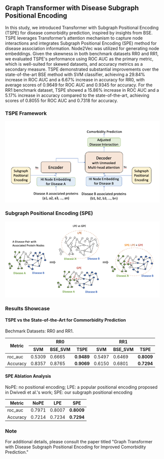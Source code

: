 ## Graph Transformer with Disease Subgraph Positional Encoding
In this study, we introduced Transformer with Subgraph Positional Encoding (TSPE) for disease comorbidity prediction, inspired by insights from BSE. TSPE leverages Transformer’s attention mechanism to capture node interactions and integrates Subgraph Positional Encoding (SPE) method for disease association information. Node2Vec was utilized for generating node embeddings. Given the skewness in both benchmark datasets RR0 and RR1, we evaluated TSPE's performance using ROC AUC as the primary metric, which is well-suited for skewed datasets, and accuracy metrics as a secondary measure. TSPE demonstrated substantial improvements over the state-of-the-art BSE method with SVM classifier, achieving a 29.84% increase in ROC AUC and a 6.67% increase in accuracy for RR0, with average scores of 0.9649 for ROC AUC and 0.9345 for accuracy. For the RR1 benchmark dataset, TSPE showed a 15.86% increase in ROC AUC and a 5.17% increase in accuracy compared to the state-of-the-art, achieving scores of 0.8055 for ROC AUC and 0.7318 for accuracy.

### TSPE Framework
![fig1](https://github.com/xihan-qin/Graph_Transformer_with_Disease_Subgraph_Positional_Encoding/blob/main/figs/TSPE_framework.png)

### Subgraph Positional Encoding (SPE)
![fig2](https://github.com/xihan-qin/Graph_Transformer_with_Disease_Subgraph_Positional_Encoding/blob/main/figs/SPE.png)

### Results Showcase
#### TSPE vs the State-of-the-Art for Commorbidity Prediction
Bechmark Datasets: RR0 and RR1.
<table>
<thead>
  <tr>
    <th rowspan="2">Metric</th>
    <th colspan="3">RR0</th>
    <th colspan="3">RR1</th>
  </tr>
  <tr>
    <th>SVM</th>
    <th>BSE_SVM</th>
    <th>TSPE</th>
    <th>SVM</th>
    <th>BSE_SVM</th>
    <th>TSPE</th>
  </tr>
</thead>
<tbody>
  <tr>
    <td>roc_auc</td>
    <td>0.5309</td>
    <td>0.6665</td>
    <td><strong>0.9489</strong></td>
    <td>0.5497</td>
    <td>0.6469</td>
    <td><strong>0.8009</strong></td>    
  </tr>
  <tr>
    <td>Accuracy</td>
    <td>0.8357</td>
    <td>0.8765</td>
    <td><strong>0.9069</strong></td>
    <td>0.6150</td>
    <td>0.6801</td>
    <td><strong>0.7294</strong></td>              
  </tr>
</tbody>
</table>

#### SPE Ablation Analysis
NoPE: no positional encoding; LPE: a popular positional encoding proposed in Dwivedi et al.'s work; SPE: our subgraph positional encoding
<table>
<thead>
  <tr>
    <th >Metric</th>
    <th >NoPE</th>
    <th >LPE</th>
    <th >SPE</th>
  </tr>
</thead>
<tbody>
  <tr>
    <td>roc_auc</td>
    <td>0.7971</td>
    <td>0.8007</td>
    <td><strong>0.8009</strong></td>
  </tr>
  <tr>
    <td>Accuracy</td>
    <td>0.7214</td>
    <td>0.7234</td>
    <td><strong>0.7294</strong></td>            
  </tr>
</tbody>
</table>

### Note
For additional details, please consult the paper titled "Graph Transformer with Disease Subgraph Positional Encoding  for  Improved Comorbidity Prediction."
